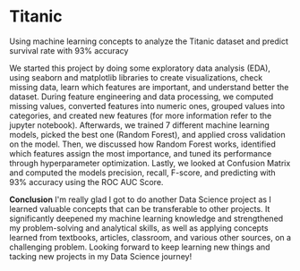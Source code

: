 # Titanic
Using machine learning concepts to analyze the Titanic dataset and predict survival rate with 93% accuracy

We started this project by doing some exploratory data analysis (EDA), using seaborn and matplotlib libraries to create visualizations, check missing data, learn which features are important, and understand better the dataset. During feature engineering and data processing, we computed missing values, converted features into numeric ones, grouped values into categories, and created new features (for more information refer to the jupyter notebook). Afterwards, we trained 7 different machine learning models, picked the best one (Random Forest), and applied cross validation on the model. Then, we discussed how Random Forest works, identified which features assign the most importance, and tuned its performance through hyperparameter optimization. Lastly, we looked at Confusion Matrix and computed the models precision, recall, F-score, and predicting with 93% accuracy using the ROC AUC Score.

__Conclusion__
I'm really glad I got to do another Data Science project as I learned valuable concepts that can be transferable to other projects. It significantly deepened my machine learning knowledge and strengthened my problem-solving and analytical skills, as well as applying concepts learned from textbooks, articles, classroom, and various other sources, on a challenging problem. Looking forward to keep learning new things and tacking new projects in my Data Science journey!
